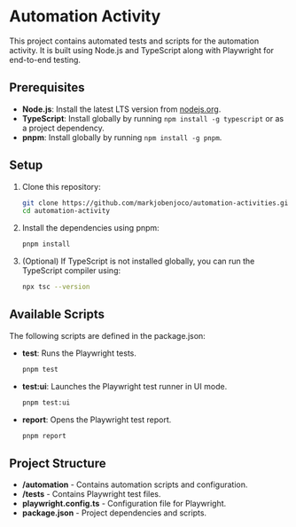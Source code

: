 # Automation Activity

This project contains automated tests and scripts for the automation activity. It is built using Node.js and TypeScript along with Playwright for end-to-end testing.

## Prerequisites

- **Node.js**: Install the latest LTS version from [nodejs.org](https://nodejs.org/).
- **TypeScript**: Install globally by running `npm install -g typescript` or as a project dependency.
- **pnpm**: Install globally by running `npm install -g pnpm`.

## Setup

1. Clone this repository:

   ```bash
   git clone https://github.com/markjobenjoco/automation-activities.git
   cd automation-activity
   ```

2. Install the dependencies using pnpm:

   ```bash
   pnpm install
   ```

3. (Optional) If TypeScript is not installed globally, you can run the TypeScript compiler using:
   ```bash
   npx tsc --version
   ```

## Available Scripts

The following scripts are defined in the package.json:

- **test**: Runs the Playwright tests.
  ```bash
  pnpm test
  ```
- **test:ui**: Launches the Playwright test runner in UI mode.
  ```bash
  pnpm test:ui
  ```
- **report**: Opens the Playwright test report.
  ```bash
  pnpm report
  ```

## Project Structure

- **/automation** - Contains automation scripts and configuration.
- **/tests** - Contains Playwright test files.
- **playwright.config.ts** - Configuration file for Playwright.
- **package.json** - Project dependencies and scripts.
